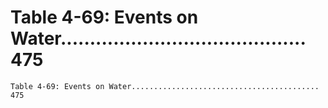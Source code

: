 # Table 4-69: Events on Water.......................................... 475

```
Table 4-69: Events on Water.......................................... 475

```
